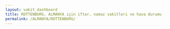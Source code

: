 ```yaml
---
layout: vakit_dashboard
title: ROTTENBURG, ALMANYA için iftar, namaz vakitleri ve hava durumu - ilçe/eyalet seç
permalink: /ALMANYA/ROTTENBURG/
---
```


<script type="text/javascript">
  var GLOBAL_COUNTRY = 'ALMANYA';
  var GLOBAL_CITY = 'ROTTENBURG';
  var GLOBAL_STATE = '';
  var lat = 72;
  var lon = 21;
</script>
